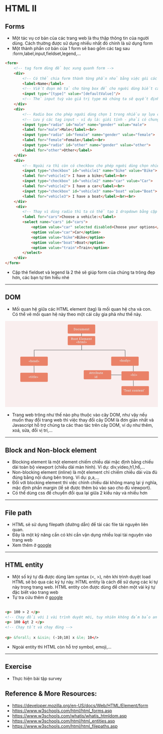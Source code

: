 # HTML II
## Forms
- Một tác vụ cơ bản của các trang web là thu thập thông tin của người dùng. Cách thường được sử dụng nhiều nhất đó chính là sử dụng form
- Một thành phần cơ bản của 1 form sẽ bao gồm các tag sau :form,label,input,fieldset,legend,...
```html
<form>
    <!-- tag form dùng để bọc xung quanh form -->
    <div>
        <!-- Có thể chia form thành từng phần nhỏ bằng việc gói các phần vào tag div (dễ sử dụng flex box) -->
        <label>Name</label>
        <!-- Viết đoạn mô tả cho từng box để cho người dùng biết cần phải nhập gì -->
        <input type="[type]" value="[defaultValue]"/>
        <!-- Thẻ input tuỳ vào giá trị type mà chúng ta sẽ quyết định loại hình dạng, thông thường thì sẽ là một ô nhập text , value là giá trị định sẵn, placeholder là dòng chữ xám khi bạn nhập gì đó thì dòng chữ đó sẽ biến mất. Nếu type là button/submit nên có giá trị value là từ hiển thị ở trên nút -->
    </div>
    <div>
        <!-- Radio box cho phép người dùng chọn 1 trong nhiều sự lựa chọn -->
        <!-- Lưu ý các tag input - ví dụ là: giới tính - phải có chung giá trị của thuộc tính name. Như vậy user sẽ chỉ chọn được 1 trong nhiều. -->
        <input type="radio" id="male" name="gender" value="male">
        <label for="male">Male</label><br>
        <input type="radio" id="female" name="gender" value="female">
        <label for="female">Female</label><br>
        <input type="radio" id="other" name="gender" value="other">
        <label for="other">Other</label>
    </div>
    <div>
        <!-- Ngoài ra thì còn có checkbox cho phép người dùng chọn nhiều hơn 1  -->
        <input type="checkbox" id="vehicle1" name="bike" value="Bike">
        <label for="vehicle1"> I have a bike</label><br>
        <input type="checkbox" id="vehicle2" name="car" value="Car">
        <label for="vehicle2"> I have a car</label><br>
        <input type="checkbox" id="vehicle3" name="boat" value="Boat">
        <label for="vehicle3"> I have a boat</label><br><br>
    </div>
     <div>
        <!-- Thay vì dùng radio thì ta có thể tạo 1 dropdown bằng cặp thẻ select và option  -->
        <label for="cars">Choose a vehicle:</label>
        <select name="cars" id="cars">
            <option value="car" selected disabled>Choose your options</option>
            <option value="car">Car</option>
            <option value="bike">Bike</option>
            <option value="boat">Boat</option>
            <option value="train">Train</option>
        </select>
    </div>
</form>
```
- Cặp thẻ fieldset và legend là 2 thẻ sẽ giúp form của chúng ta trông đẹp hơn, các bạn tự tìm hiểu nhé

---

## DOM
- Mối quan hệ giữa các HTML element (tag) là mối quan hệ cha và con. Có thể vẽ mối quan hệ này theo một cái cây gia phả như thế này.

<img src="../sources/C4EJS-Lecture 2.1.png" alt="dom">

- Trang web trông như thế nào phụ thuộc vào cây DOM, như vậy nếu muốn thay đổi trang web thì việc thay đổi cây DOM là đơn giản nhất và Javascript hỗ trợ chúng ta các thao tác trên cây DOM, ví dụ như thêm, xoá, sửa, đổi vị trí,...
---

## Block and Non-block element
- Blocking element là một element chiếm chiều dài mặc định bằng chiều dài toàn bộ viewport (chiều dài màn hình). Ví dụ: div,video,h1,h6,...
- Non-blocking element (inline) là một element chỉ chiếm chiều dài vừa đủ đúng bằng nội dung bên trong. Ví dụ: p,a,...
- Đối với blocking element thì việc chỉnh chiều dài không mang lại ý nghĩa, mặc định phần margin (lề sẽ được thêm bù vào sao cho đủ viewport). 
- Có thể dùng css để chuyển đổi qua lại giữa 2 kiểu này và nhiều hơn
---

## File path
- HTML sẽ sử dụng filepath (đường dẫn) để tải các file tài nguyên liên quan.
- Đây là một kỹ năng cần có khi cần vận dụng nhiều loại tài nguyên vào trang web
- Xem thêm ở [google](https://www.w3schools.com/html/html_filepaths.asp)
---

## HTML entity
- Một số ký tự đã được dùng làm syntax (<, >), nên khi trình duyệt load HTML sẽ bỏ qua các ký tự này. HTML entity là cách để sử dụng các kí tự này trong trang web. HTML entity còn được dùng để chèn một vài ký tự đặc biết vào trang web
- Tự tra cứu thêm ở [google](https://www.w3schools.com/charsets/ref_utf_symbols.asp)
```html

<p> 100 > 2 </p>
<!-- Chạy đối với 1 vài trình duyệt mới, tuy nhiên không đảm bảo an toàn -->
<p> 100 &gt 2 </p>
<!-- Chạy tốt và chạy đúng -->

<p> &forall; x &isin; (-10;10] x &le; 10</>
```
- Ngoài entity thì HTML còn hỗ trợ symbol, emoji,...
---
## Exercise
- Thực hiện bài tập survey

## Reference & More Resources: 
* https://developer.mozilla.org/en-US/docs/Web/HTML/Element/form
* https://www.w3schools.com/html/html_forms.asp
* https://www.w3schools.com/whatis/whatis_htmldom.asp
* https://www.w3schools.com/html/html_entities.asp
* https://www.w3schools.com/html/html_filepaths.asp
